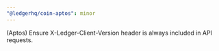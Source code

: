 ```yaml
---
"@ledgerhq/coin-aptos": minor
---
```


(Aptos) Ensure X-Ledger-Client-Version header is always included in API requests.
